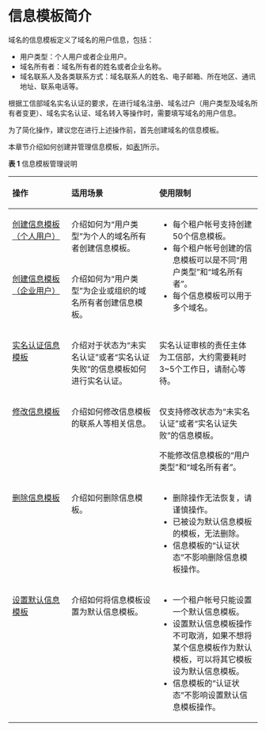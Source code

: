 # 信息模板简介<a name="domain_ug_340001"></a>

域名的信息模板定义了域名的用户信息，包括：

-   用户类型：个人用户或者企业用户。
-   域名所有者：域名所有者的姓名或者企业名称。
-   域名联系人及各类联系方式：域名联系人的姓名、电子邮箱、所在地区、通讯地址、联系电话等。

根据工信部域名实名认证的要求，在进行域名注册、域名过户（用户类型及域名所有者变更）、域名实名认证、域名转入等操作时，需要填写域名的用户信息。

为了简化操作，建议您在进行上述操作前，首先创建域名的信息模板。

本章节介绍如何创建并管理信息模板，如[表1](#zh-cn_topic_0193892072_table977612405507)所示。

**表 1**  信息模板管理说明

<a name="zh-cn_topic_0193892072_table977612405507"></a>
<table><thead align="left"><tr id="zh-cn_topic_0193892072_row87771409504"><th class="cellrowborder" valign="top" width="23.72237223722372%" id="mcps1.2.4.1.1"><p id="zh-cn_topic_0193892072_p15777740175016"><a name="zh-cn_topic_0193892072_p15777740175016"></a><a name="zh-cn_topic_0193892072_p15777740175016"></a>操作</p>
</th>
<th class="cellrowborder" valign="top" width="35.2035203520352%" id="mcps1.2.4.1.2"><p id="zh-cn_topic_0193892072_p47771140115015"><a name="zh-cn_topic_0193892072_p47771140115015"></a><a name="zh-cn_topic_0193892072_p47771140115015"></a>适用场景</p>
</th>
<th class="cellrowborder" valign="top" width="41.07410741074107%" id="mcps1.2.4.1.3"><p id="zh-cn_topic_0193892072_p11777174055015"><a name="zh-cn_topic_0193892072_p11777174055015"></a><a name="zh-cn_topic_0193892072_p11777174055015"></a>使用限制</p>
</th>
</tr>
</thead>
<tbody><tr id="zh-cn_topic_0193892072_row3777840175020"><td class="cellrowborder" valign="top" width="23.72237223722372%" headers="mcps1.2.4.1.1 "><p id="zh-cn_topic_0193892072_p688018214258"><a name="zh-cn_topic_0193892072_p688018214258"></a><a name="zh-cn_topic_0193892072_p688018214258"></a><a href="创建信息模板（个人用户）.md">创建信息模板（个人用户）</a></p>
</td>
<td class="cellrowborder" valign="top" width="35.2035203520352%" headers="mcps1.2.4.1.2 "><p id="zh-cn_topic_0193892072_p777716406501"><a name="zh-cn_topic_0193892072_p777716406501"></a><a name="zh-cn_topic_0193892072_p777716406501"></a>介绍如何为“用户类型”为个人的域名所有者创建信息模板。</p>
</td>
<td class="cellrowborder" rowspan="2" valign="top" width="41.07410741074107%" headers="mcps1.2.4.1.3 "><a name="ul12303642111416"></a><a name="ul12303642111416"></a><ul id="ul12303642111416"><li>每个租户帐号支持创建50个信息模板。</li><li>每个租户帐号创建的信息模板可以是不同“用户类型”和“域名所有者”。</li><li>每个信息模板可以用于多个域名。</li></ul>
</td>
</tr>
<tr id="zh-cn_topic_0193892072_row126315910245"><td class="cellrowborder" valign="top" headers="mcps1.2.4.1.1 "><p id="zh-cn_topic_0193892072_p1483558253"><a name="zh-cn_topic_0193892072_p1483558253"></a><a name="zh-cn_topic_0193892072_p1483558253"></a><a href="创建信息模板（企业用户）.md">创建信息模板（企业用户）</a></p>
</td>
<td class="cellrowborder" valign="top" headers="mcps1.2.4.1.2 "><p id="zh-cn_topic_0193892072_p1963279202414"><a name="zh-cn_topic_0193892072_p1963279202414"></a><a name="zh-cn_topic_0193892072_p1963279202414"></a>介绍如何为“用户类型”为企业或组织的域名所有者创建信息模板。</p>
</td>
</tr>
<tr id="zh-cn_topic_0193892072_row10187111392412"><td class="cellrowborder" valign="top" width="23.72237223722372%" headers="mcps1.2.4.1.1 "><p id="zh-cn_topic_0193892072_p12482351250"><a name="zh-cn_topic_0193892072_p12482351250"></a><a name="zh-cn_topic_0193892072_p12482351250"></a><a href="实名认证信息模板.md">实名认证信息模板</a></p>
</td>
<td class="cellrowborder" valign="top" width="35.2035203520352%" headers="mcps1.2.4.1.2 "><p id="zh-cn_topic_0193892072_p51872013102410"><a name="zh-cn_topic_0193892072_p51872013102410"></a><a name="zh-cn_topic_0193892072_p51872013102410"></a>介绍对于状态为“未实名认证”或者“实名认证失败”的信息模板如何进行实名认证。</p>
</td>
<td class="cellrowborder" valign="top" width="41.07410741074107%" headers="mcps1.2.4.1.3 "><p id="zh-cn_topic_0193892072_p171872135241"><a name="zh-cn_topic_0193892072_p171872135241"></a><a name="zh-cn_topic_0193892072_p171872135241"></a>实名认证审核的责任主体为工信部，大约需要耗时3~5个工作日，请耐心等待。</p>
</td>
</tr>
<tr id="zh-cn_topic_0193892072_row14438161243"><td class="cellrowborder" valign="top" width="23.72237223722372%" headers="mcps1.2.4.1.1 "><p id="zh-cn_topic_0193892072_p1548155142516"><a name="zh-cn_topic_0193892072_p1548155142516"></a><a name="zh-cn_topic_0193892072_p1548155142516"></a><a href="修改信息模板.md">修改信息模板</a></p>
</td>
<td class="cellrowborder" valign="top" width="35.2035203520352%" headers="mcps1.2.4.1.2 "><p id="zh-cn_topic_0193892072_p1744321662415"><a name="zh-cn_topic_0193892072_p1744321662415"></a><a name="zh-cn_topic_0193892072_p1744321662415"></a>介绍如何修改信息模板的联系人等相关信息。</p>
</td>
<td class="cellrowborder" valign="top" width="41.07410741074107%" headers="mcps1.2.4.1.3 "><p id="zh-cn_topic_0193892072_p133684693219"><a name="zh-cn_topic_0193892072_p133684693219"></a><a name="zh-cn_topic_0193892072_p133684693219"></a>仅支持修改状态为“未实名认证”或者“实名认证失败”的信息模板。</p>
<p id="zh-cn_topic_0193892072_p544351613243"><a name="zh-cn_topic_0193892072_p544351613243"></a><a name="zh-cn_topic_0193892072_p544351613243"></a>不能修改信息模板的“用户类型”和“域名所有者”。</p>
</td>
</tr>
<tr id="zh-cn_topic_0193892072_row1577754016507"><td class="cellrowborder" valign="top" width="23.72237223722372%" headers="mcps1.2.4.1.1 "><p id="zh-cn_topic_0193892072_p18811155810232"><a name="zh-cn_topic_0193892072_p18811155810232"></a><a name="zh-cn_topic_0193892072_p18811155810232"></a><a href="删除信息模板.md">删除信息模板</a></p>
</td>
<td class="cellrowborder" valign="top" width="35.2035203520352%" headers="mcps1.2.4.1.2 "><p id="zh-cn_topic_0193892072_p3777134025015"><a name="zh-cn_topic_0193892072_p3777134025015"></a><a name="zh-cn_topic_0193892072_p3777134025015"></a>介绍如何删除信息模板。</p>
</td>
<td class="cellrowborder" valign="top" width="41.07410741074107%" headers="mcps1.2.4.1.3 "><a name="zh-cn_topic_0193892072_ul182973592007"></a><a name="zh-cn_topic_0193892072_ul182973592007"></a><ul id="zh-cn_topic_0193892072_ul182973592007"><li>删除操作无法恢复，请谨慎操作。</li><li>已被设为默认信息模板的模板，无法删除。</li><li>信息模板的“认证状态”不影响删除信息模板操作。</li></ul>
</td>
</tr>
<tr id="zh-cn_topic_0193892072_row187779402501"><td class="cellrowborder" valign="top" width="23.72237223722372%" headers="mcps1.2.4.1.1 "><p id="zh-cn_topic_0193892072_p1180975832318"><a name="zh-cn_topic_0193892072_p1180975832318"></a><a name="zh-cn_topic_0193892072_p1180975832318"></a><a href="设置默认信息模板.md">设置默认信息模板</a></p>
</td>
<td class="cellrowborder" valign="top" width="35.2035203520352%" headers="mcps1.2.4.1.2 "><p id="zh-cn_topic_0193892072_p157771840155010"><a name="zh-cn_topic_0193892072_p157771840155010"></a><a name="zh-cn_topic_0193892072_p157771840155010"></a>介绍如何将信息模板设置为默认信息模板。</p>
</td>
<td class="cellrowborder" valign="top" width="41.07410741074107%" headers="mcps1.2.4.1.3 "><a name="zh-cn_topic_0193892072_ul54037144127"></a><a name="zh-cn_topic_0193892072_ul54037144127"></a><ul id="zh-cn_topic_0193892072_ul54037144127"><li>一个租户帐号只能设置一个默认信息模板。</li><li>设置默认信息模板操作不可取消，如果不想将某个信息模板作为默认模板，可以将其它模板设为默认信息模板。</li><li>信息模板的“认证状态”不影响设置默认信息模板操作。</li></ul>
</td>
</tr>
</tbody>
</table>


